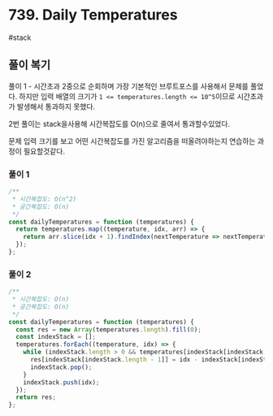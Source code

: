 # 739. Daily Temperatures

#stack

## 풀이 복기

풀이 1 - 시간초과
2중으로 순회하며 가장 기본적인 브루트포스를 사용해서 문제를 풀었다. 하지만 입력 배열의 크기가 `1 <= temperatures.length <= 10^5`이므로 시간초과가 발생해서 통과하지 못했다.

2번 풀이는 stack을사용해 시간복잡도를 O(n)으로 줄여서 통과할수있었다.

문제 입력 크기를 보고 어떤 시간복잡도를 가진 알고리즘을 떠올려야하는지 연습하는 과정이 필요할것같다.

### 풀이 1

```js
/**
 * 시간복잡도: O(n^2)
 * 공간복잡도: O(n)
 */
const dailyTemperatures = function (temperatures) {
  return temperatures.map((temperature, idx, arr) => {
    return arr.slice(idx + 1).findIndex(nextTemperature => nextTemperature > temperature) + 1;
  });
};
```

### 풀이 2

```js
/**
 * 시간복잡도: O(n)
 * 공간복잡도: O(n)
 */
const dailyTemperatures = function (temperatures) {
  const res = new Array(temperatures.length).fill(0);
  const indexStack = [];
  temperatures.forEach((temperature, idx) => {
    while (indexStack.length > 0 && temperatures[indexStack[indexStack.length - 1]] < temperature) {
      res[indexStack[indexStack.length - 1]] = idx - indexStack[indexStack.length - 1];
      indexStack.pop();
    }
    indexStack.push(idx);
  });
  return res;
};
```
